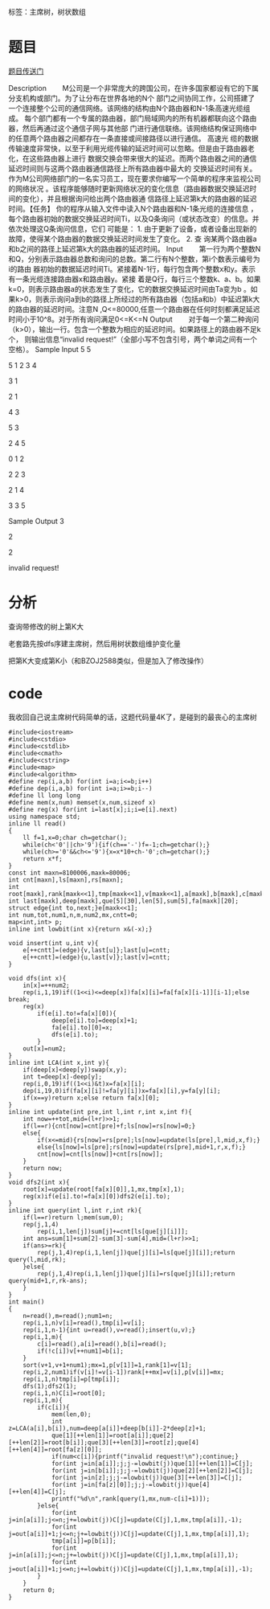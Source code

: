 ﻿---
tags: 
 - 数据结构-主席树
 - 数据结构-树状数组
grammar_cjkRuby: true
catalog: true
layout:  post
header-img: "img/header/P6.jpg"
preview-img: "/img/preview/P26.jpg"
---
标签：主席树，树状数组

# 题目

[题目传送门](http://www.lydsy.com/JudgeOnline/problem.php?id=1146)

Description
　　M公司是一个非常庞大的跨国公司，在许多国家都设有它的下属分支机构或部门。为了让分布在世界各地的N个
部门之间协同工作，公司搭建了一个连接整个公司的通信网络。该网络的结构由N个路由器和N-1条高速光缆组成。
每个部门都有一个专属的路由器，部门局域网内的所有机器都联向这个路由器，然后再通过这个通信子网与其他部
门进行通信联络。该网络结构保证网络中的任意两个路由器之间都存在一条直接或间接路径以进行通信。 高速光
缆的数据传输速度非常快，以至于利用光缆传输的延迟时间可以忽略。但是由于路由器老化，在这些路由器上进行
数据交换会带来很大的延迟。而两个路由器之间的通信延迟时间则与这两个路由器通信路径上所有路由器中最大的
交换延迟时间有关。作为M公司网络部门的一名实习员工，现在要求你编写一个简单的程序来监视公司的网络状况
。该程序能够随时更新网络状况的变化信息（路由器数据交换延迟时间的变化），并且根据询问给出两个路由器通
信路径上延迟第k大的路由器的延迟时间。【任务】 你的程序从输入文件中读入N个路由器和N-1条光缆的连接信息
，每个路由器初始的数据交换延迟时间Ti，以及Q条询问（或状态改变）的信息。并依次处理这Q条询问信息，它们
可能是： 1. 由于更新了设备，或者设备出现新的故障，使得某个路由器的数据交换延迟时间发生了变化。 2. 查
询某两个路由器a和b之间的路径上延迟第k大的路由器的延迟时间。
Input
　　第一行为两个整数N和Q，分别表示路由器总数和询问的总数。第二行有N个整数，第i个数表示编号为i的路由
器初始的数据延迟时间Ti。紧接着N-1行，每行包含两个整数x和y。表示有一条光缆连接路由器x和路由器y。紧接
着是Q行，每行三个整数k、a、b。如果k=0，则表示路由器a的状态发生了变化，它的数据交换延迟时间由Ta变为b
。如果k>0，则表示询问a到b的路径上所经过的所有路由器（包括a和b）中延迟第k大的路由器的延迟时间。注意N
,Q<=80000,任意一个路由器在任何时刻都满足延迟时间小于10^8。对于所有询问满足0<=K<=N
Output
　　对于每一个第二种询问（k>0），输出一行。包含一个整数为相应的延迟时间。如果路径上的路由器不足k个，
则输出信息“invalid request!”（全部小写不包含引号，两个单词之间有一个空格）。
Sample Input
5 5

5 1 2 3 4

3 1

2 1

4 3

5 3

2 4 5

0 1 2

2 2 3

2 1 4

3 3 5

Sample Output
3

2

2

invalid request!

# 分析

查询带修改的树上第K大

老套路先按dfs序建主席树，然后用树状数组维护变化量

把第K大变成第K小（和BZOJ2588类似，但是加入了修改操作）

# code

我收回自己说主席树代码简单的话，这题代码量4K了，是碰到的最丧心的主席树

```
#include<iostream>
#include<cstdio>
#include<cstdlib>
#include<cmath>
#include<cstring>
#include<map>
#include<algorithm>
#define rep(i,a,b) for(int i=a;i<=b;i++)
#define dep(i,a,b) for(int i=a;i>=b;i--)
#define ll long long
#define mem(x,num) memset(x,num,sizeof x)
#define reg(x) for(int i=last[x];i;i=e[i].next)
using namespace std;
inline ll read()
{
	ll f=1,x=0;char ch=getchar();
	while(ch<'0'||ch>'9'){if(ch=='-')f=-1;ch=getchar();}
	while(ch>='0'&&ch<='9'){x=x*10+ch-'0';ch=getchar();}
	return x*f;
}
const int maxn=8100006,maxk=80006;
int cnt[maxn],ls[maxn],rs[maxn];
int root[maxk],rank[maxk<<1],tmp[maxk<<1],v[maxk<<1],a[maxk],b[maxk],c[maxk],in[maxk],out[maxk],C[maxk];
int last[maxk],deep[maxk],que[5][30],len[5],sum[5],fa[maxk][20];
struct edge{int to,next;}e[maxk<<1];
int num,tot,num1,n,m,num2,mx,cntt=0;
map<int,int> p;
inline int lowbit(int x){return x&(-x);}

void insert(int u,int v){
	e[++cntt]=(edge){v,last[u]};last[u]=cntt;
	e[++cntt]=(edge){u,last[v]};last[v]=cntt;
}

void dfs(int x){
	in[x]=++num2;
	rep(i,1,19)if((1<<i)<=deep[x])fa[x][i]=fa[fa[x][i-1]][i-1];else break;
	reg(x)
		if(e[i].to!=fa[x][0]){
			deep[e[i].to]=deep[x]+1;
			fa[e[i].to][0]=x;
			dfs(e[i].to);
		}
	out[x]=num2;
}
inline int LCA(int x,int y){
	if(deep[x]<deep[y])swap(x,y);
	int t=deep[x]-deep[y];
	rep(i,0,19)if((1<<i)&t)x=fa[x][i];
	dep(i,19,0)if(fa[x][i]!=fa[y][i])x=fa[x][i],y=fa[y][i];
	if(x==y)return x;else return fa[x][0];
}
inline int update(int pre,int l,int r,int x,int f){
	int now=++tot,mid=(l+r)>>1;
	if(l==r){cnt[now]=cnt[pre]+f;ls[now]=rs[now]=0;}
	else{
		if(x<=mid){rs[now]=rs[pre];ls[now]=update(ls[pre],l,mid,x,f);}
		else{ls[now]=ls[pre];rs[now]=update(rs[pre],mid+1,r,x,f);}
		cnt[now]=cnt[ls[now]]+cnt[rs[now]];
	}
	return now;
}
void dfs2(int x){
	root[x]=update(root[fa[x][0]],1,mx,tmp[x],1);
	reg(x)if(e[i].to!=fa[x][0])dfs2(e[i].to);
}
inline int query(int l,int r,int rk){
	if(l==r)return l;mem(sum,0);
	rep(j,1,4)
		rep(i,1,len[j])sum[j]+=cnt[ls[que[j][i]]];
	int ans=sum[1]+sum[2]-sum[3]-sum[4],mid=(l+r)>>1;
	if(ans>=rk){
		rep(j,1,4)rep(i,1,len[j])que[j][i]=ls[que[j][i]];return query(l,mid,rk);
	}else{
		rep(j,1,4)rep(i,1,len[j])que[j][i]=rs[que[j][i]];return query(mid+1,r,rk-ans);
	}
}
int main()
{
	n=read(),m=read();num1=n;
	rep(i,1,n)v[i]=read(),tmp[i]=v[i];
	rep(i,1,n-1){int u=read(),v=read();insert(u,v);}
	rep(i,1,m){
		c[i]=read(),a[i]=read(),b[i]=read();
		if(!c[i])v[++num1]=b[i];
	}
	sort(v+1,v+1+num1);mx=1,p[v[1]]=1,rank[1]=v[1];
	rep(i,2,num1)if(v[i]!=v[i-1])rank[++mx]=v[i],p[v[i]]=mx;
	rep(i,1,n)tmp[i]=p[tmp[i]];
	dfs(1);dfs2(1);
	rep(i,1,n)C[i]=root[0];
	rep(i,1,m){
		if(c[i]){
			mem(len,0);
			int z=LCA(a[i],b[i]),num=deep[a[i]]+deep[b[i]]-2*deep[z]+1;
			que[1][++len[1]]=root[a[i]];que[2][++len[2]]=root[b[i]];que[3][++len[3]]=root[z];que[4][++len[4]]=root[fa[z][0]];
			if(num<c[i]){printf("invalid request!\n");continue;}
			for(int j=in[a[i]];j;j-=lowbit(j))que[1][++len[1]]=C[j];
			for(int j=in[b[i]];j;j-=lowbit(j))que[2][++len[2]]=C[j];
			for(int j=in[z];j;j-=lowbit(j))que[3][++len[3]]=C[j];
			for(int j=in[fa[z][0]];j;j-=lowbit(j))que[4][++len[4]]=C[j];
			printf("%d\n",rank[query(1,mx,num-c[i]+1)]);
		}else{
			for(int j=in[a[i]];j<=n;j+=lowbit(j))C[j]=update(C[j],1,mx,tmp[a[i]],-1);
			for(int j=out[a[i]]+1;j<=n;j+=lowbit(j))C[j]=update(C[j],1,mx,tmp[a[i]],1);
			tmp[a[i]]=p[b[i]];
			for(int j=in[a[i]];j<=n;j+=lowbit(j))C[j]=update(C[j],1,mx,tmp[a[i]],1);
			for(int j=out[a[i]]+1;j<=n;j+=lowbit(j))C[j]=update(C[j],1,mx,tmp[a[i]],-1);
		}
	}
	return 0;
}
```

